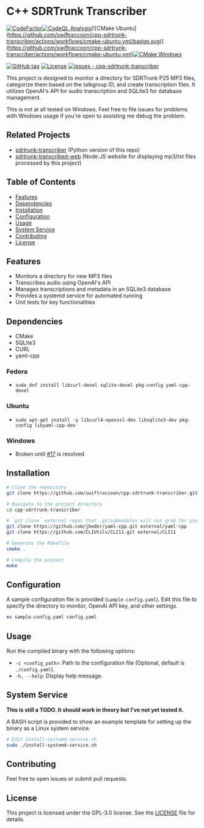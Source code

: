 # C++ SDRTrunk Transcriber
[![CodeFactor](https://www.codefactor.io/repository/github/swiftraccoon/cpp-sdrtrunk-transcriber/badge)](https://www.codefactor.io/repository/github/swiftraccoon/cpp-sdrtrunk-transcriber)[![CodeQL Analysis](https://github.com/swiftraccoon/cpp-sdrtrunk-transcriber/workflows/CodeQL%20Analysis/badge.svg)](https://github.com/swiftraccoon/cpp-sdrtrunk-transcriber/actions?query=workflow:"CodeQL+Analysis")[![CMake Ubuntu](https://github.com/swiftraccoon/cpp-sdrtrunk-transcriber/actions/workflows/cmake-ubuntu.yml/badge.svg)](https://github.com/swiftraccoon/cpp-sdrtrunk-transcriber/actions/workflows/cmake-ubuntu.yml)[![CMake Windows](https://github.com/swiftraccoon/cpp-sdrtrunk-transcriber/actions/workflows/cmake-windows.yml/badge.svg)](https://github.com/swiftraccoon/cpp-sdrtrunk-transcriber/actions/workflows/cmake-windows.yml)

[![GitHub tag](https://img.shields.io/github/tag/swiftraccoon/cpp-sdrtrunk-transcriber?include_prereleases=&sort=semver&color=blue)](https://github.com/swiftraccoon/cpp-sdrtrunk-transcriber/releases/)
[![License](https://img.shields.io/badge/License-GPL3-blue)](#license)
[![issues - cpp-sdrtrunk-transcriber](https://img.shields.io/github/issues/swiftraccoon/cpp-sdrtrunk-transcriber)](https://github.com/swiftraccoon/cpp-sdrtrunk-transcriber/issues)

This project is designed to monitor a directory for SDRTrunk P25 MP3 files, categorize them based on the talkgroup ID, and create transcription files. It utilizes OpenAI's API for audio transcription and SQLite3 for database management.

This is not at all tested on Windows. Feel free to file issues for problems with Windows usage if you're open to assisting me debug the problem. 

## Related Projects
- [sdrtrunk-transcriber](https://github.com/swiftraccoon/sdrtrunk-transcriber) (Python version of this repo)
- [sdrtrunk-transcribed-web](https://github.com/swiftraccoon/sdrtrunk-transcribed-web) (Node.JS website for displaying mp3/txt files processed by this project)

## Table of Contents

- [Features](#features)
- [Dependencies](#dependencies)
- [Installation](#installation)
- [Configuration](#configuration)
- [Usage](#usage)
- [System Service](#system-service)
- [Contributing](#contributing)
- [License](#license)

## Features

- Monitors a directory for new MP3 files
- Transcribes audio using OpenAI's API
- Manages transcriptions and metadata in an SQLite3 database
- Provides a systemd service for automated running
- Unit tests for key functionalities

## Dependencies

- CMake
- SQLite3
- CURL
- yaml-cpp

### Fedora

- `sudo dnf install libcurl-devel sqlite-devel pkg-config yaml-cpp-devel`

### Ubuntu

- `sudo apt-get install -y libcurl4-openssl-dev libsqlite3-dev pkg-config libyaml-cpp-dev`

### Windows

- Broken until [#17](https://github.com/swiftraccoon/cpp-sdrtrunk-transcriber/issues/17) is resolved

## Installation

```bash
# Clone the repository
git clone https://github.com/swiftraccoon/cpp-sdrtrunk-transcriber.git

# Navigate to the project directory
cd cpp-sdrtrunk-transcriber

# `git clone` external repos that .gitsubmodules will not grab for you
git clone https://github.com/jbeder/yaml-cpp.git external/yaml-cpp
git clone https://github.com/CLIUtils/CLI11.git external/CLI11

# Generate the Makefile
cmake .

# Compile the project
make
```

## Configuration

A sample configuration file is provided (`sample-config.yaml`). Edit this file to specify the directory to monitor, OpenAI API key, and other settings.

```bash
mv sample-config.yaml config.yaml
```

## Usage

Run the compiled binary with the following options:

- `-c <config_path>`: Path to the configuration file (Optional, default is `./config.yaml`).
- `-h, --help`: Display help message.

## System Service

**This is still a TODO. It should work in theory but I've not yet tested it.**

A BASH script is provided to show an example template for setting up the binary as a Linux system service.

```bash
# Edit install-systemd-service.sh
sudo ./install-systemd-service.sh
```

## Contributing

Feel free to open issues or submit pull requests.

## License

This project is licensed under the GPL-3.0 license. See the [LICENSE](LICENSE) file for details.
